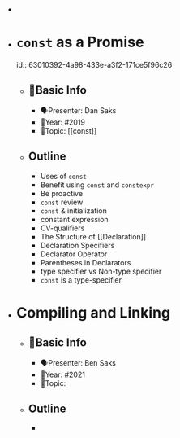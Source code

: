 -
- # `const` as a Promise
  id:: 63010392-4a98-433e-a3f2-171ce5f96c26
	- ## 📝Basic Info
		- 🗣Presenter: Dan Saks
		- 📆Year: #2019
		- 🔖Topic: [[const]]
	- ## Outline
		- Uses of `const`
		- Benefit using `const` and `constexpr`
		- Be proactive
		- `const` review
		- `const` & initialization
		- constant expression
		- CV-qualifiers
		- The Structure of [[Declaration]]
		- Declaration Specifiers
		- Declarator Operator
		- Parentheses in Declarators
		- type specifier vs Non-type specifier
		- `const` is a type-specifier
- # Compiling and Linking
	- ## 📝Basic Info
		- 🗣Presenter: Ben Saks
		- 📆Year: #2021
		- 🔖Topic:
	- ## Outline
		-